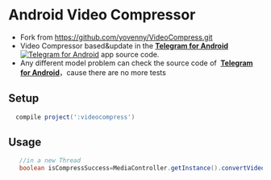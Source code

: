 # Android Video Compressor
- Fork from https://github.com/yovenny/VideoCompress.git
- Video Compressor based&update in the [**Telegram for Android**](https://github.com/DrKLO/Telegram) [![Telegram for Android](https://raw.githubusercontent.com/lalongooo/VideoCompressor/master/images/ic_launcher.png)](https://github.com/DrKLO/Telegram) app source code.
- Any different model problem can check the source code of  [**Telegram for Android**](https://github.com/DrKLO/Telegram)，cause there are no more tests
## Setup
```groovy
  compile project(':videocompress')
```

## Usage

```java
   //in a new Thread
   boolean isCompressSuccess=MediaController.getInstance().convertVideo(inPath,outPath);
```
